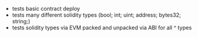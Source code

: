 * tests basic contract deploy
* tests many different solidity types (bool; int; uint; address; bytes32; string;)
* tests solidity types via EVM packed and unpacked via ABI for all ^ types
